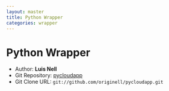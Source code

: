 ```yaml
---
layout: master
title: Python Wrapper
categories: wrapper
---
```


# Python Wrapper

- Author: **Luis Nell**
- Git Repository: [pycloudapp](https://github.com/originell/pycloudapp)
- Git Clone URL: `git://github.com/originell/pycloudapp.git`
